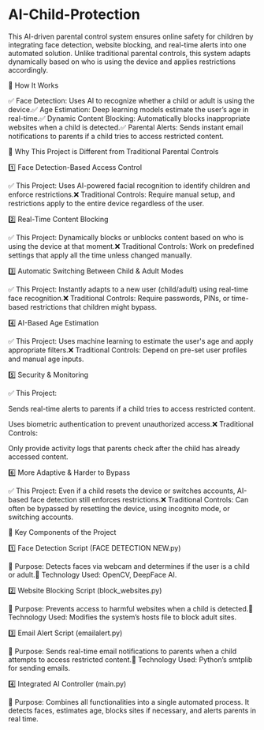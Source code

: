 # AI-Child-Protection
This AI-driven parental control system ensures online safety for children by integrating face detection, website blocking, and real-time alerts into one automated solution. Unlike traditional parental controls, this system adapts dynamically based on who is using the device and applies restrictions accordingly.

🚀 How It Works

✅ Face Detection: Uses AI to recognize whether a child or adult is using the device.✅ Age Estimation: Deep learning models estimate the user’s age in real-time.✅ Dynamic Content Blocking: Automatically blocks inappropriate websites when a child is detected.✅ Parental Alerts: Sends instant email notifications to parents if a child tries to access restricted content.

🔹 Why This Project is Different from Traditional Parental Controls

1️⃣ Face Detection-Based Access Control

✅ This Project: Uses AI-powered facial recognition to identify children and enforce restrictions.❌ Traditional Controls: Require manual setup, and restrictions apply to the entire device regardless of the user.

2️⃣ Real-Time Content Blocking

✅ This Project: Dynamically blocks or unblocks content based on who is using the device at that moment.❌ Traditional Controls: Work on predefined settings that apply all the time unless changed manually.

3️⃣ Automatic Switching Between Child & Adult Modes

✅ This Project: Instantly adapts to a new user (child/adult) using real-time face recognition.❌ Traditional Controls: Require passwords, PINs, or time-based restrictions that children might bypass.

4️⃣ AI-Based Age Estimation

✅ This Project: Uses machine learning to estimate the user's age and apply appropriate filters.❌ Traditional Controls: Depend on pre-set user profiles and manual age inputs.

5️⃣ Security & Monitoring

✅ This Project:

Sends real-time alerts to parents if a child tries to access restricted content.

Uses biometric authentication to prevent unauthorized access.❌ Traditional Controls:

Only provide activity logs that parents check after the child has already accessed content.

6️⃣ More Adaptive & Harder to Bypass

✅ This Project: Even if a child resets the device or switches accounts, AI-based face detection still enforces restrictions.❌ Traditional Controls: Can often be bypassed by resetting the device, using incognito mode, or switching accounts.

🔹 Key Components of the Project

1️⃣ Face Detection Script (FACE DETECTION NEW.py)

📌 Purpose: Detects faces via webcam and determines if the user is a child or adult.📌 Technology Used: OpenCV, DeepFace AI.

2️⃣ Website Blocking Script (block_websites.py)

📌 Purpose: Prevents access to harmful websites when a child is detected.📌 Technology Used: Modifies the system’s hosts file to block adult sites.

3️⃣ Email Alert Script (emailalert.py)

📌 Purpose: Sends real-time email notifications to parents when a child attempts to access restricted content.📌 Technology Used: Python’s smtplib for sending emails.

4️⃣ Integrated AI Controller (main.py)

📌 Purpose: Combines all functionalities into a single automated process. It detects faces, estimates age, blocks sites if necessary, and alerts parents in real time.
